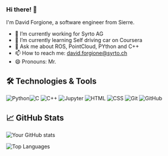 ### Hi there! 👋

I'm David Forgione, a software engineer from Sierre.

- 🔭 I’m currently working for Syrto AG
- 🌱 I’m currently learning Self driving car on Coursera
- 💬 Ask me about ROS, PointCloud, PYthon and C++
- 📫 How to reach me: david.forgione@syrto.ch
- 😄 Pronouns: Mr.

## 🛠️ Technologies & Tools

![Python](https://img.shields.io/badge/-Python-3776AB?logo=Python&logoColor=white)![C](https://img.shields.io/badge/-C-A8B9CC?logo=C&logoColor=white)
![C++](https://img.shields.io/badge/-C++-00599C?logo=C%2B%2B&logoColor=white)
![Jupyter](https://img.shields.io/badge/-Jupyter-F37626?logo=Jupyter&logoColor=white)
![HTML](https://img.shields.io/badge/-HTML-E34F26?logo=HTML5&logoColor=white)
![CSS](https://img.shields.io/badge/-CSS-1572B6?logo=CSS3&logoColor=white)
![Git](https://img.shields.io/badge/-Git-F05032?logo=Git&logoColor=white)
![GitHub](https://img.shields.io/badge/-GitHub-181717?logo=GitHub&logoColor=white)

<!-- Add any other technologies or tools you're familiar with -->

## 📈 GitHub Stats

![Your GitHub stats](https://github-readme-stats.vercel.app/api?username=irdof321&show_icons=true&theme=radical)

![Top Languages](https://github-readme-stats.vercel.app/api/top-langs/?username=irdof321&layout=compact&theme=radical)

<!-- Optional: You can add more sections like Blog posts, Certifications, etc. -->
